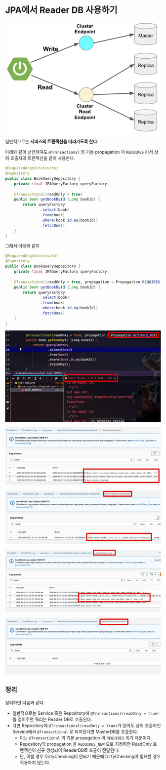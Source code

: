 # JPA에서 Reader DB 사용하기

![intro](./images/intro.png)

일반적으로는 **서비스의 트랜잭션을 따라가도록 한다**.

아래와 같이 선언하여도 ```@Transactional``` 의 기본 propagation 이 ```REQUIRES``` 라서 
상위 호출자의 트랜잭션을 같이 사용한다.

```java
@RequiredArgsConstructor
@Repository
public class BookQueryRepository {
    private final JPAQueryFactory queryFactory;

    @Transactional(readOnly = true)
    public Book getBookById (Long bookId) {
        return queryFactory
                .select(book)
                .from(book)
                .where(book.id.eq(bookId))
                .fetchOne();
    }
}
```

그래서 아래와 같이 

```java
@RequiredArgsConstructor
@Repository
public class BookQueryRepository {
    private final JPAQueryFactory queryFactory;

    @Transactional(readOnly = true, propagation = Propagation.REQUIRES_NEW)
    public Book getBookById (Long bookId) {
        return queryFactory
                .select(book)
                .from(book)
                .where(book.id.eq(bookId))
                .fetchOne();
    }
}
```

![required_new_1](./images/required_new_1.png)

![required_new_query](./images/required_new_query.png)

![required_new_query_reader](./images/required_new_query_reader.png)

![required_query](./images/required_query.png)

![required_query_reader](./images/required_query_reader.png)


## 정리

정리하면 다음과 같다.

* 일반적으로는 Service 혹은 Repository에 ```@Transactional(readOnly = true)``` 를 걸어주면 쿼리는 Reader DB로 호출된다.
* 다만 Repository에 ```@Transactional(readOnly = true)```가 있어도 상위 호출자인 Service에서 ```@Transactional``` 로 되어있다면 MasterDB를 호출한다.
    * 이는 ```@Transactional``` 의 기본 propagation 이 ```REQUIRES``` 이기 때문이다.
    * Repository의 propagation 을 ```REQUIRES_NEW``` 으로 지정하면 ReadOnly 트랜잭션이 신규 생성되어 ReaderDB로 호출이 전달된다.
    * 단, 이럴 경우 DirtyChecking이 안되기 때문에 DirtyChecking이 필요할 경우 적용하지 않는다.  